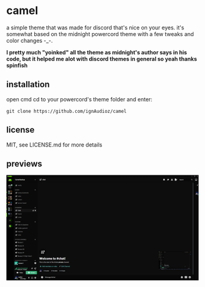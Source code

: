 # camel
a simple theme that was made for discord that's nice on your eyes.
it's somewhat based on the midnight powercord theme with a few tweaks and color changes -_-.

**I pretty much "yoinked" all the theme as midnight's author says in his code, but it helped me alot with discord themes in general so yeah thanks spinfish**

## installation

open cmd cd to your powercord's theme folder and enter:

```shell
git clone https://github.com/ignAudioz/camel
```

## license

MIT, see LICENSE.md for more details

## previews

![preview](./previews/preview1.png)
